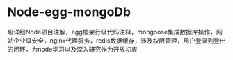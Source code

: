 # Node-egg-mongoDb
超详细Node项目注解，egg框架行级代码注释，mongoose集成数据库操作，网站企业级安全，nginx代理服务，redis数据缓存，涉及权限管理，用户登录到登出的闭环，为node学习以及深入研究作为开放初衷
